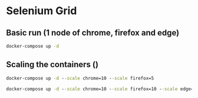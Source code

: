 # Selenium Grid

## Basic run (1 node of chrome, firefox and edge)

``` cmd
docker-compose up -d
```

## Scaling the containers ()

``` cmd
docker-compose up -d --scale chrome=10 --scale firefox=5

docker-compose up -d --scale chrome=10 --scale firefox=10 --scale edge=10

```